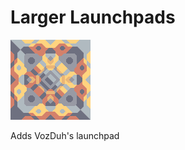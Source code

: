 # Larger Launchpads

![launchpad](https://github.com/genNAowl/Large-Launchpads/blob/main/sprites-override/blocks/launch-pad-large-full.png)

Adds VozDuh's launchpad
